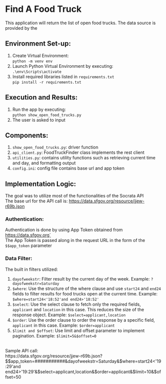 # Find A Food Truck
This application will return the list of open food trucks.
The data source is provided by the 


## Environment Set-up:
1. Create Virtual Environment:<br>
`python -m venv env`
2. Launch Python Virtual Environment by executing:<br>
`.\env\Scripts\activate`
3. Install required libraries listed in `requirements.txt`<br>
`pip install -r requirements.txt`

## Execution and Results:
1. Run the app by executing: <br>
`python show_open_food_trucks.py`
2. The user is asked to input 

## Components:
1. `show_open_food_trucks.py`: driver function <br>
2. `api_client.py`: FoodTruckFinder class implements the rest client <br>
3. `utilities.py`: contains utility functions such as retrieving current time and day, and formatting output  <br>
4. `config.ini`: config file contains base url and app token

## Implementation Logic:
The goal was to utilize most of the functionalities of the Socrata API<br>
The base url for the API call is: <https://data.sfgov.org/resource/jjew-r69b.json><br>
### Authentication:
Authentication is done by using App Token obtained from <https://data.sfgov.org`><br>
The App Token is passed along in the request URL in the form of the `$$app_token` parameter<br>
### Data Filter:
The built in filters utilized:<br>
1. `dayofweekstr`: Filter result by the current day of the week. Example: `?dayofweekstr=Saturday`<br>
2. `$where`: Use the structure of the where clause and use `start24` and `end24` fields to filter results for food trucks open at the current time. Example: `$where=start24<'18:52'and end24>'18:52'`<br>
3. `$select`: Use the select clause to fetch only the required fields, `applicant` and `location` in this case. This reduces the size of the response object. Example: `$select=applicant,location`<br>
4. `$order`: Use the order clause to order the response by a specific field, `applicant` in this case. Example: `$order=applicant`<br>
5. `$limit and $offset`: Use limit and offset parameter to implement pagination. Example: `$limit=5&$offset=0`<br>
<br>
Sample API call:<br>
https://data.sfgov.org/resource/jjew-r69b.json?$$app_token=###########&dayofweekstr=Saturday&$where=start24<'19:29'and end24>'19:29'&$select=applicant,location&$order=applicant&$limit=10&$offset=50
